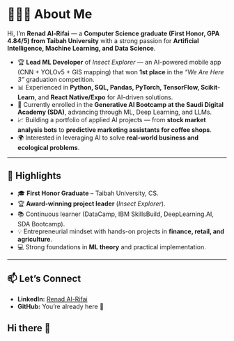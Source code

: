 # 👩🏻‍💻 About Me

Hi, I’m **Renad Al-Rifai** — a **Computer Science graduate (First Honor, GPA 4.84/5) from Taibah University** with a strong passion for **Artificial Intelligence, Machine Learning, and Data Science**.  

- 🏆 **Lead ML Developer** of *Insect Explorer* — an AI-powered mobile app (CNN + YOLOv5 + GIS mapping) that won **1st place** in the *“We Are Here 3”* graduation competition.  
- 📊 Experienced in **Python, SQL, Pandas, PyTorch, TensorFlow, Scikit-Learn**, and **React Native/Expo** for AI-driven solutions.  
- 🚀 Currently enrolled in the **Generative AI Bootcamp at the Saudi Digital Academy (SDA)**, advancing through ML, Deep Learning, and LLMs.  
- 📈 Building a portfolio of applied AI projects — from **stock market analysis bots** to **predictive marketing assistants for coffee shops**.  
- 🌍 Interested in leveraging AI to solve **real-world business and ecological problems**.  

---

## 🔑 Highlights
- 🎓 **First Honor Graduate** – Taibah University, CS.  
- 🏆 **Award-winning project leader** (*Insect Explorer*).  
- 📚 Continuous learner (DataCamp, IBM SkillsBuild, DeepLearning.AI, SDA Bootcamp).  
- 💡 Entrepreneurial mindset with hands-on projects in **finance, retail, and agriculture**.  
- 💻 Strong foundations in **ML theory** and practical implementation.  

---

## 📫 Let’s Connect
- **LinkedIn:** [Renad Al-Rifai](#)  
- **GitHub:** You’re already here 👋  
## Hi there 👋

<!--
**Renmsd/Renmsd** is a ✨ _special_ ✨ repository because its `README.md` (this file) appears on your GitHub profile.

Here are some ideas to get you started:

- 🔭 I’m currently working on ...
- 🌱 I’m currently learning ...
- 👯 I’m looking to collaborate on ...
- 🤔 I’m looking for help with ...
- 💬 Ask me about ...
- 📫 How to reach me: ...
- 😄 Pronouns: ...
- ⚡ Fun fact: ...
-->

